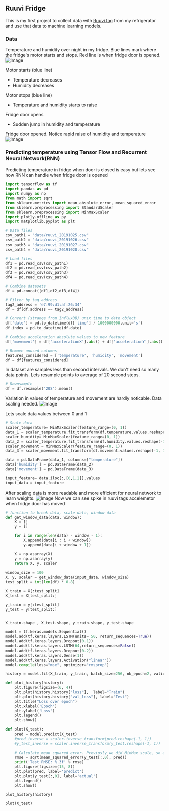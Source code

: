 ## Ruuvi Fridge

This is my first project to collect data with [Ruuvi tag](https://ruuvi.com/) from my refrigerator and use that data to machine learning models. 

### Data
Temperature and humidity over night in my fridge. Blue lines mark where the fridge's motor starts and stops. Red line is when fridge door is opened.
![Image](https://github.com/kilkki/ruuvi-fridge/blob/master/graph1.png "Normal loop")

Motor starts (blue line)
* Temperature decreases
* Humidity decreases

Motor stops (blue line)
* Temperature and humidity starts to raise

Fridge door opens
* Sudden jump in humidity and temperature


Fridge door opened. Notice rapid raise of humidity and temperature
![Image](https://github.com/kilkki/ruuvi-fridge/blob/master/Screenshot_2019-11-01%20Ruuvi%20tagit%20-%20door_open.png "Door open")

### Predicting temperature using Tensor Flow and Recurrent Neural Network(RNN)
Predicting temperature in fridge when door is closed is easy but lets see how RNN can handle when fridge door is opened

 
```python
import tensorflow as tf
import pandas as pd
import numpy as np
from math import sqrt
from sklearn.metrics import mean_absolute_error, mean_squared_error
from sklearn.preprocessing import StandardScaler
from sklearn.preprocessing import MinMaxScaler
import plotly.offline as py
import matplotlib.pyplot as plt
```

```python
# Data files
csv_path1 = "data/ruuvi_20191025.csv"
csv_path2 = "data/ruuvi_20191026.csv"
csv_path3 = "data/ruuvi_20191027.csv"
csv_path4 = "data/ruuvi_20191028.csv"
```

```python
# Load files
df1 = pd.read_csv(csv_path1)
df2 = pd.read_csv(csv_path2)
df3 = pd.read_csv(csv_path3)
df4 = pd.read_csv(csv_path4)
```

```python
# Combine datasets
df = pd.concat([df1,df2,df3,df4])
```

```python
# Filter by tag address
tag2_address = 'e7:99:d1:af:26:34'
df = df[df.address == tag2_address]
```

```python
# Convert (strange from InfluxDB) unix time to date object
df['date'] = pd.to_datetime(df['time'] / 1000000000,unit='s')
df.index = pd.to_datetime(df.date)
```

```python
# Combine acceleration absolute values to new feature
df['movement'] = df['accelerationX'].abs() + df['accelerationY'].abs() + df['accelerationZ'].abs()
```

```python
# Remove unused columns
features_considered = ['temperature', 'humidity', 'movement']
df = df[features_considered]
```

In dataset are samples less than second intervals. We don't need so many data points. Lets resample points to average of 20 second steps.
```python
# Downsample
df = df.resample('20S').mean() 
```
Variation in values of temperature and movement are hardly noticable. Data scaling needed.
![Image](https://github.com/kilkki/ruuvi-fridge/blob/master/data_unscaled.png "Unscaled data")

Lets scale data values between 0 and 1
```python
# Scale data
scaler_temperature= MinMaxScaler(feature_range=(0, 1))
data_1 = scaler_temperature.fit_transform(df.temperature.values.reshape(-1, 1))
scaler_humidity= MinMaxScaler(feature_range=(0, 1))
data_2 = scaler_temperature.fit_transform(df.humidity.values.reshape(-1, 1))
scaler_movement = MinMaxScaler(feature_range=(0, 1))
data_3 = scaler_movement.fit_transform(df.movement.values.reshape(-1, 1))

data = pd.DataFrame(data_1, columns=["temperature"])
data['humidity'] = pd.DataFrame(data_2)
data['movement'] = pd.DataFrame(data_3)

input_feature= data.iloc[:,[0,1,2]].values
input_data = input_feature
```
After scaling data is more readable and more efficient for neural network to learn weights.
![Image](https://github.com/kilkki/ruuvi-fridge/blob/master/data_scaled.png "Scaled data")
Now we can see spike in ruuvi tags accelemetor when fridge door has moved

```python
# function to break data, scale data, window data
def get_window_data(data, window):
    X = []
    y = []

    for i in range(len(data) - window - 1):
        X.append(data[i : i + window])
        y.append(data[i + window + 1])

    X = np.asarray(X)
    y = np.asarray(y)
    return X, y, scaler
```


```python
window_size = 100
X, y, scaler = get_window_data(input_data, window_size)
test_split = int(len(df) * 0.8)

X_train = X[:test_split]
X_test = X[test_split:]

y_train = y[:test_split]
y_test = y[test_split:]


X_train.shape , X_test.shape, y_train.shape, y_test.shape
```

```python
model = tf.keras.models.Sequential()
model.add(tf.keras.layers.LSTM(units= 50, return_sequences=True))
model.add(tf.keras.layers.Dropout(0.1))
model.add(tf.keras.layers.LSTM(64,return_sequences=False))
model.add(tf.keras.layers.Dropout(0.2))
model.add(tf.keras.layers.Dense(1))
model.add(tf.keras.layers.Activation("linear"))
model.compile(loss="mse", optimizer="rmsprop")
```

```python
history = model.fit(X_train, y_train, batch_size=256, nb_epoch=2, validation_data=(X_test, y_test))
```

```python
def plot_history(history):
    plt.figure(figsize=(6, 4))
    plt.plot(history.history["loss"],  label="Train")
    plt.plot(history.history["val_loss"], label="Test")
    plt.title("Loss over epoch")
    plt.xlabel('Epoch')
    plt.ylabel('Loss')
    plt.legend()
    plt.show()

def plot(X_test):
    pred = model.predict(X_test)
    #pred_inverse = scaler.inverse_transform(pred.reshape(-1, 1))
    #y_test_inverse = scaler.inverse_transform(y_test.reshape(-1, 1))
    
    # Calculate mean_squared_error. Previosly we did MinMax scale, so apply inverse_transform to recover values
    rmse = sqrt(mean_squared_error(y_test[:,0], pred))
    print('Test RMSE: %.3f' % rmse)
    plt.figure(figsize=(15, 8))
    plt.plot(pred, label='predict')
    plt.plot(y_test[:,0], label='actual')
    plt.legend()
    plt.show()
```
```python
plot_history(history)

plot(X_test)
```


